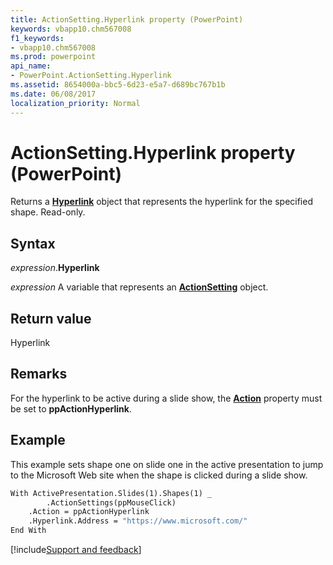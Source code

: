 ```yaml
---
title: ActionSetting.Hyperlink property (PowerPoint)
keywords: vbapp10.chm567008
f1_keywords:
- vbapp10.chm567008
ms.prod: powerpoint
api_name:
- PowerPoint.ActionSetting.Hyperlink
ms.assetid: 8654000a-bbc5-6d23-e5a7-d689bc767b1b
ms.date: 06/08/2017
localization_priority: Normal
---
```



# ActionSetting.Hyperlink property (PowerPoint)

Returns a **[Hyperlink](PowerPoint.Hyperlink.md)** object that represents the hyperlink for the specified shape. Read-only.


## Syntax

_expression_.**Hyperlink**

_expression_ A variable that represents an **[ActionSetting](PowerPoint.ActionSetting.md)** object.


## Return value

Hyperlink


## Remarks

For the hyperlink to be active during a slide show, the **[Action](PowerPoint.ActionSetting.Action.md)** property must be set to **ppActionHyperlink**.


## Example

This example sets shape one on slide one in the active presentation to jump to the Microsoft Web site when the shape is clicked during a slide show.


```vb
With ActivePresentation.Slides(1).Shapes(1) _
        .ActionSettings(ppMouseClick)
    .Action = ppActionHyperlink
    .Hyperlink.Address = "https://www.microsoft.com/"
End With
```




[!include[Support and feedback](~/includes/feedback-boilerplate.md)]